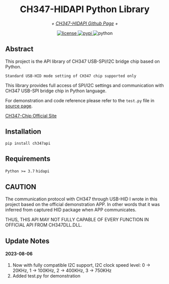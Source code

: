 <!-- markdownlint-disable MD033 MD036 MD041 -->

<div align="center">

# CH347-HIDAPI Python Library

_+ [CH347-HIDAPI Github Page](https://github.com/i2cy/ch347-hidapi) +_

</div>

<p align="center">
  <a href="https://github.com/i2cy/ch347-hidapi/master/LICENSE">
    <img src="https://img.shields.io/github/license/i2cy/ch347-hidapi.svg" alt="license">
  </a>
  <a href="https://pypi.python.org/pypi/ch347api">
    <img src="https://img.shields.io/pypi/v/ch347api.svg" alt="pypi">
  </a>
  <img src="https://img.shields.io/badge/python-3.7+-blue.svg" alt="python">
</p>

## Abstract
This project is the API library of CH347 USB-SPI/I2C bridge chip based on Python.

`Standard USB-HID mode setting of CH347 chip supported only`

This library provides full access of SPI/I2C settings and communication with CH347 USB-SPI 
bridge chip in Python language.

For demonstration and code reference please refer to the `test.py` file in [source page](https://github.com/i2cy/CH347-HIDAPI/blob/master/test.py).

[CH347-Chip Official Site](https://www.wch.cn/products/CH347.html)

## Installation
`pip install ch347api`

## Requirements
`Python >= 3.7`
`hidapi`

## CAUTION
The communication protocol with CH347 through USB-HID I wrote in this project based on the official
demonstration APP. In other words that it was inferred from captured HID package when APP communicates.

THUS, THIS API MAY NOT FULLY CAPABLE OF EVERY FUNCTION IN OFFICIAL API FROM CH347DLL.DLL.

## Update Notes

#### 2023-08-06
 1. Now with fully compatible I2C support, I2C clock speed level: 0 -> 20KHz, 1 -> 100KHz, 2 -> 400KHz, 3 -> 750KHz
 2. Added test.py for demonstration
